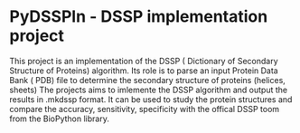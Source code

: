 # PyDSSPln - DSSP implementation project
This project is an implementation of the DSSP ( Dictionary of Secondary Structure of Proteins) algorithm. Its role is to parse an input Protein Data Bank ( PDB) file to determine the secondary structure of proteins (helices, sheets) The projects aims to imlemente the DSSP algorithm and output the results in .mkdssp format. It can be used to study the protein structures and compare the accuracy, sensitivity, specificity with the offical DSSP toom from the BioPython library.
